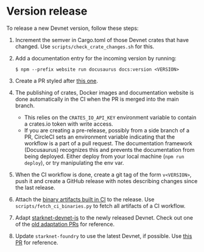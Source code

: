 # Version release

To release a new Devnet version, follow these steps:

1. Increment the semver in Cargo.toml of those Devnet crates that have changed. Use `scripts/check_crate_changes.sh` for this.

2. Add a documentation entry for the incoming version by running:

   ```
   $ npm --prefix website run docusaurus docs:version <VERSION>
   ```

3. Create a PR styled after [this one](https://github.com/0xSpaceShard/starknet-devnet-rs/pull/473).

4. The publishing of crates, Docker images and documentation website is done automatically in the CI when the PR is merged into the main branch.

   - This relies on the `CRATES_IO_API_KEY` environment variable to contain a crates.io token with write access.
   - If you are creating a pre-release, possibly from a side branch of a PR, CircleCI sets an environment variable indicating that the workflow is a part of a pull request. The documentation framework (Docusaurus) recognizes this and prevents the documentation from being deployed. Either deploy from your local machine (`npm run deploy`), or try manipulating the env var.

5. When the CI workflow is done, create a git tag of the form `v<VERSION>`, push it and create a GitHub release with notes describing changes since the last release.

6. Attach the [binary artifacts built in CI](https://circleci.com/docs/artifacts/#artifacts-overview) to the release. Use `scripts/fetch_ci_binaries.py` to fetch all artifacts of a CI workflow.

7. Adapt [starknet-devnet-js](https://github.com/0xSpaceShard/starknet-devnet-js) to the newly released Devnet. Check out one of the [old adaptation PRs](https://github.com/0xSpaceShard/starknet-devnet-js/pulls?q=is%3Apr+is%3Aclosed) for reference.

8. Update `starknet-foundry` to use the latest Devnet, if possible. Use [this PR](https://github.com/foundry-rs/starknet-foundry/pull/3434) for reference.
